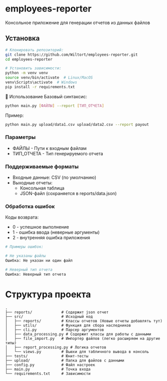 # employees-reporter
Консольное приложение для генерации отчетов из данных файлов

## Установка
``` bash
# Клонировать репозиторий:
git clone https://github.com/Wiltort/employees-reporter.git
cd employees-reporter

# Установить зависимости:
python -m venv venv
source venv/bin/activate  # Linux/MacOS
venv\Scripts\activate  # Windows
pip install -r requirements.txt
```

🚀 Использование
Базовый синтаксис:
``` bash
python main.py [ФАЙЛЫ] --report [ТИП_ОТЧЕТА]
```
Пример:
``` bash
python main.py upload/data1.csv upload/data2.csv --report payout
```
### Параметры
- ФАЙЛЫ - Пути к входным файлам
- ТИП_ОТЧЕТА - Тип генерируемого отчета
### Поддерживаемые форматы
- Входные данные: CSV (по умолчанию)
- Выходные отчеты:
    - Консольная таблица
    - JSON-файл (сохраняется в reports/data.json)
### Обработка ошибок
Коды возврата:

- 0 - успешное выполнение
- 1 - ошибка ввода (неверные аргументы)
- 2 - внутренняя ошибка приложения
```bash
# Примеры ошибок:

# Не указаны файлы
Ошибка: Не указан ни один файл

# Неверный тип отчета
Ошибка: Неверный тип отчета
```

# Структура проекта
```
.
├── reports/             # Содержит json отчет
├── src/                 # Исходный код
│   ├── reports/         # Классы отчетов (Новые отчеты добавлять тут)
│   ├── utils/           # Функция для сбора наследников
│   ├── cli.py           # Парсер аргументов
│   ├── data_processing.py # Содержит классы для работы с данными
│   ├── file_import.py   # Импортер файлов (легко расширяем на другие типы)
│   ├── report_processing.py # Логика отчетов
│   └── views.py         # Вьюхи для табличного вывода в консоль
├── tests/               # Юнит-тесты
├── upload/              # Папка для файлов с данными
├── config.py            # Файл настроек
├── main.py              # Точка входа
└── requirements.txt     # Зависимости
```